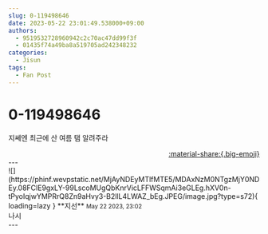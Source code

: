 ```yaml
---
slug: 0-119498646
date: 2023-05-22 23:01:49.538000+09:00
authors:
  - 9519532728960942c2c70ac47dd99f3f
  - 01435f74a49ba8a519705ad242348232
categories:
  - Jisun
tags:
  - Fan Post
---
```


# 0-119498646

<div class="post-container" markdown="1">
<div class="content-container md-sidebar__scrollwrap" markdown="1">

지쎄엔 최근에 산 여름 탬 알려주라

</div>
</div>

<div style="text-align: right;" markdown="1">
<a href="https://weverse.io/fromis9/fanpost/0-119498646" style="text-align: right;">:material-share:{.big-emoji}</a>
</div>
---

<div class="comments-container md-sidebar__scrollwrap" markdown="1">
<div class="comment" markdown="1">
<div class='id-container' markdown="1">
![](https://phinf.wevpstatic.net/MjAyNDEyMTlfMTE5/MDAxNzM0NTgzMjY0NDEy.08FClE9gxLY-99LscoMUgQbKnrVicLFFWSqmAi3eGLEg.hXV0n-tPyoIqjwYMPRrQ8Zn9aHvy3-B2llL4LWAZ_bEg.JPEG/image.jpg?type=s72){ loading=lazy }
**<span class="artist">지선</span>** <small>May 22 2023, 23:02</small><br>
</div>
<div class='comment-body' markdown="1">
나시
</div>
</div>
</div>
---
